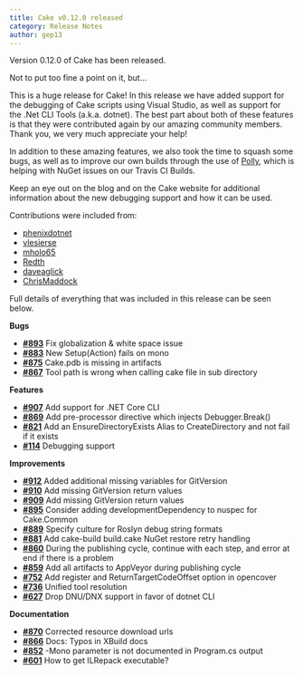 ```yaml
---
title: Cake v0.12.0 released
category: Release Notes
author: gep13
---
```


Version 0.12.0 of Cake has been released.

Not to put too fine a point on it, but...

This is a huge release for Cake!  In this release we have added support for the debugging of Cake scripts using Visual Studio, as well as support for the .Net CLI Tools (a.k.a. dotnet).  The best part about both of these features is that they were contributed again by our amazing community members.  Thank you, we very much appreciate your help!

In addition to these amazing features, we also took the time to squash some bugs, as well as to improve our own builds through the use of [Polly](https://github.com/App-vNext/Polly), which is helping with NuGet issues on our Travis CI Builds.

Keep an eye out on the blog and on the Cake website for additional information about the new debugging support and how it can be used.

Contributions were included from:

 - [phenixdotnet](https://github.com/phenixdotnet)
 - [vlesierse](https://github.com/vlesierse)
 - [mholo65](https://github.com/mholo65)
 - [Redth](https://github.com/Redth)
 - [daveaglick](https://github.com/daveaglick)
 - [ChrisMaddock](https://github.com/ChrisMaddock)

Full details of everything that was included in this release can be seen below.

<!--excerpt-->

__Bugs__

- [__#893__](https://github.com/cake-build/cake/pull/893) Fix globalization & white space issue
- [__#883__](https://github.com/cake-build/cake/issues/883) New Setup(Action<ICakeContext>)  fails on mono
- [__#875__](https://github.com/cake-build/cake/issues/875) Cake.pdb is missing in artifacts
- [__#867__](https://github.com/cake-build/cake/issues/867) Tool path is wrong when calling cake file in sub directory

__Features__

- [__#907__](https://github.com/cake-build/cake/issues/907) Add support for .NET Core CLI
- [__#869__](https://github.com/cake-build/cake/issues/869) Add pre-processor directive which injects Debugger.Break()
- [__#821__](https://github.com/cake-build/cake/issues/821) Add an EnsureDirectoryExists Alias to CreateDirectory and not fail if it exists
- [__#114__](https://github.com/cake-build/cake/issues/114) Debugging support

__Improvements__

- [__#912__](https://github.com/cake-build/cake/issues/912) Added additional missing variables for GitVersion
- [__#910__](https://github.com/cake-build/cake/issues/910) Add missing GitVersion return values
- [__#909__](https://github.com/cake-build/cake/pull/909) Add missing GitVersion return values
- [__#895__](https://github.com/cake-build/cake/issues/895) Consider adding developmentDependency to nuspec for Cake.Common
- [__#889__](https://github.com/cake-build/cake/pull/889) Specify culture for Roslyn debug string formats
- [__#881__](https://github.com/cake-build/cake/issues/881) Add cake-build build.cake NuGet restore retry handling
- [__#860__](https://github.com/cake-build/cake/issues/860) During the publishing cycle, continue with each step, and error at end if there is a problem
- [__#859__](https://github.com/cake-build/cake/issues/859) Add all artifacts to AppVeyor during publishing cycle
- [__#752__](https://github.com/cake-build/cake/issues/752) Add register and ReturnTargetCodeOffset option in opencover
- [__#736__](https://github.com/cake-build/cake/issues/736) Unified tool resolution
- [__#627__](https://github.com/cake-build/cake/issues/627) Drop DNU/DNX support in favor of dotnet CLI

__Documentation__

- [__#870__](https://github.com/cake-build/cake/pull/870) Corrected resource download urls
- [__#866__](https://github.com/cake-build/cake/pull/866) Docs: Typos in XBuild docs
- [__#852__](https://github.com/cake-build/cake/issues/852) -Mono parameter is not documented in Program.cs output
- [__#601__](https://github.com/cake-build/cake/issues/601) How to get ILRepack executable?

